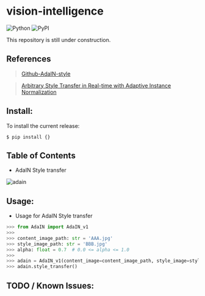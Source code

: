# vision-intelligence
![Python](https://img.shields.io/badge/python-3.8%20%7C%203.9-blue)
![PyPI](https://badge.fury.io/py/tensorflow.svg)

This repository is still under construction.

## References
> [Github-AdaIN-style](https://github.com/xunhuang1995/AdaIN-style)

> [Arbitrary Style Transfer in Real-time with Adaptive Instance Normalization](https://arxiv.org/abs/1703.06868)

## Install:
To install the current release:

```shell
$ pip install {}
```

## Table of Contents

* AdaIN Style transfer

![adain](https://user-images.githubusercontent.com/41291493/132440767-673332f9-6ec9-4fb9-aca6-236e4df64198.png)



## Usage:

* Usage for AdaIN Style transfer

``` python
>>> from AdaIN import AdaIN_v1
>>>
>>> content_image_path: str = 'AAA.jpg'
>>> style_image_path: str = 'BBB.jpg'
>>> alpha: float = 0.7  # 0.0 <= alpha <= 1.0
>>>
>>> adain = AdaIN_v1(content_image=content_image_path, style_image=style_image_path, alpha=alpha)
>>> adain.style_transfer()
```

## TODO / Known Issues:
